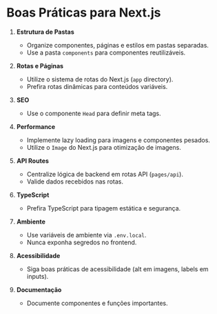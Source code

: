 # Boas Práticas para Next.js

1. **Estrutura de Pastas**
   - Organize componentes, páginas e estilos em pastas separadas.
   - Use a pasta `components` para componentes reutilizáveis.

2. **Rotas e Páginas**
   - Utilize o sistema de rotas do Next.js (`app` directory).
   - Prefira rotas dinâmicas para conteúdos variáveis.

3. **SEO**
   - Use o componente `Head` para definir meta tags.

4. **Performance**
   - Implemente lazy loading para imagens e componentes pesados.
   - Utilize o `Image` do Next.js para otimização de imagens.

5. **API Routes**
   - Centralize lógica de backend em rotas API (`pages/api`).
   - Valide dados recebidos nas rotas.

6. **TypeScript**
   - Prefira TypeScript para tipagem estática e segurança.

7. **Ambiente**
   - Use variáveis de ambiente via `.env.local`.
   - Nunca exponha segredos no frontend.

8. **Acessibilidade**
   - Siga boas práticas de acessibilidade (alt em imagens, labels em inputs).

9.  **Documentação**
    - Documente componentes e funções importantes.
